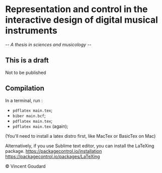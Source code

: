 # Representation and control in the interactive design of digital musical instruments
*-- A thesis in sciences and musicology --*

## This is a draft
Not to be published

## Compilation
In a terminal, run :
- `pdflatex main.tex`;
- `biber main.bcf`;
- `pdflatex main.tex`;
- `pdflatex main.tex` (again);

(You'll need to install a latex distro first, like MacTex or BasicTex on Mac)

Alternatively, if you use Sublime text editor, you can install the LaTeXing package.
https://packagecontrol.io/installation
https://packagecontrol.io/packages/LaTeXing

© Vincent Goudard
